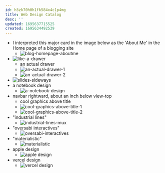```yaml
---
id: h3zk70h0h1fk584x4c1p4mg
title: Web Design Catalog
desc: ''
updated: 1695637715525
created: 1695634492539
---
```


- I interpreted this major card in the image below as the 'About Me' in the Home page of a blogging site
  - ![blog-homepage-aboutme](/assets/images/blog-homepage-aboutme.png)
- ![like-a-drawer](/assets/images/like-a-drawer.png)
  - an actual drawer
  - ![an-actual-drawer-1](/assets/images/an-actual-drawer-1.png)
  - ![an-actual-drawer-2](/assets/images/an-actual-drawer-2.png)
- ![slides-sideways](/assets/images/slides-sideways.png)
- a notebook design
  - ![a-notebook-design](/assets/images/a-notebook-design.png)
- navbar rightward, about an inch below view-top
  - cool graphics above title
  - ![cool-graphics-above-title-1](/assets/images/cool-graphics-above-title-1.png)
  - ![cool-graphics-above-title-2](/assets/images/cool-graphics-above-title-2.png)
- "industrial lines"
  - ![industrial-lines-mux](/assets/images/industrial-lines-mux.png)
- "oversabi interactives"
  - ![oversabi-interactives](/assets/images/oversabi-interactives.png)
- "materialistic"
  - ![materialistic](/assets/images/materialistic.png)
- apple design
  - ![apple design](/assets/images/apple-design.png)
- vercel design
  - ![vercel design](/assets/images/vercel-design.png)

